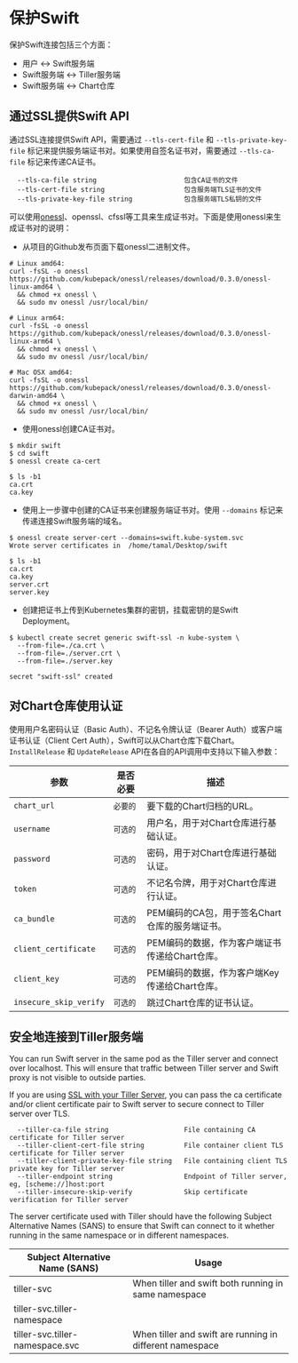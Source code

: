 # 保护Swift

保护Swift连接包括三个方面：

- 用户 <-> Swift服务端
- Swift服务端 <-> Tiller服务端
- Swift服务端 <-> Chart仓库


## 通过SSL提供Swift API

通过SSL连接提供Swift API，需要通过 `--tls-cert-file` 和 `--tls-private-key-file` 标记来提供服务端证书对。如果使用自签名证书对，需要通过 `--tls-ca-file` 标记来传递CA证书。

```
  --tls-ca-file string                      包含CA证书的文件
  --tls-cert-file string                    包含服务端TLS证书的文件
  --tls-private-key-file string             包含服务端TLS私钥的文件
```

可以使用[onessl](https://github.com/kubepack/onessl)、openssl、cfssl等工具来生成证书对。下面是使用onessl来生成证书对的说明：

- 从项目的Github发布页面下载onessl二进制文件。

```console
# Linux amd64:
curl -fsSL -o onessl https://github.com/kubepack/onessl/releases/download/0.3.0/onessl-linux-amd64 \
  && chmod +x onessl \
  && sudo mv onessl /usr/local/bin/

# Linux arm64:
curl -fsSL -o onessl https://github.com/kubepack/onessl/releases/download/0.3.0/onessl-linux-arm64 \
  && chmod +x onessl \
  && sudo mv onessl /usr/local/bin/

# Mac OSX amd64:
curl -fsSL -o onessl https://github.com/kubepack/onessl/releases/download/0.3.0/onessl-darwin-amd64 \
  && chmod +x onessl \
  && sudo mv onessl /usr/local/bin/
```

- 使用onessl创建CA证书对。

```console
$ mkdir swift
$ cd swift
$ onessl create ca-cert

$ ls -b1
ca.crt
ca.key
```

- 使用上一步骤中创建的CA证书来创建服务端证书对。使用 `--domains` 标记来传递连接Swift服务端的域名。

```console
$ onessl create server-cert --domains=swift.kube-system.svc
Wrote server certificates in  /home/tamal/Desktop/swift

$ ls -b1
ca.crt
ca.key
server.crt
server.key
```

- 创建把证书上传到Kubernetes集群的密钥，挂载密钥的是Swift Deployment。

```console
$ kubectl create secret generic swift-ssl -n kube-system \
  --from-file=./ca.crt \
  --from-file=./server.crt \
  --from-file=./server.key

secret "swift-ssl" created
```


## 对Chart仓库使用认证

使用用户名密码认证（Basic Auth）、不记名令牌认证（Bearer Auth）或客户端证书认证（Client Cert Auth），Swift可以从Chart仓库下载Chart。 `InstallRelease` 和 `UpdateRelease` API在各自的API调用中支持以下输入参数：

| 参数                   | 是否必要 | 描述                                           |
|------------------------|----------| -----------------------------------------------|
| `chart_url`            | `必要的` | 要下载的Chart归档的URL。                       |
| `username`             | `可选的` | 用户名，用于对Chart仓库进行基础认证。          |
| `password`             | `可选的` | 密码，用于对Chart仓库进行基础认证。            |
| `token`                | `可选的` | 不记名令牌，用于对Chart仓库进行认证。          |
| `ca_bundle`            | `可选的` | PEM编码的CA包，用于签名Chart仓库的服务端证书。 |
| `client_certificate`   | `可选的` | PEM编码的数据，作为客户端证书传递给Chart仓库。 |
| `client_key`           | `可选的` | PEM编码的数据，作为客户端Key传递给Chart仓库。  |
| `insecure_skip_verify` | `可选的` | 跳过Chart仓库的证书认证。                      |


## 安全地连接到Tiller服务端

You can run Swift server in the same pod as the Tiller server and connect over localhost. This will ensure that traffic between Tiller server and Swift proxy is not visible to outside parties.

If you are using [SSL with your Tiller Server](https://github.com/kubernetes/helm/blob/master/docs/tiller_ssl.md), you can pass the ca certificate and/or client certificate pair to Swift server to secure connect to Tiller server over TLS.

```
  --tiller-ca-file string                   File containing CA certificate for Tiller server
  --tiller-client-cert-file string          File container client TLS certificate for Tiller server
  --tiller-client-private-key-file string   File containing client TLS private key for Tiller server
  --tiller-endpoint string                  Endpoint of Tiller server, eg, [scheme://]host:port
  --tiller-insecure-skip-verify             Skip certificate verification for Tiller server
```

The server certificate used with Tiller should have the following Subject Alternative Names (SANS) to ensure that Swift can connect to it whether running in the same namespace or in different namespaces.

| Subject Alternative Name (SANS) | Usage                                                    |
|---------------------------------|----------------------------------------------------------|
| tiller-svc                      | When tiller and swift both running in same namespace     |
| tiller-svc.tiller-namespace     |                                                          |
| tiller-svc.tiller-namespace.svc | When tiller and swift are running in different namespace |

